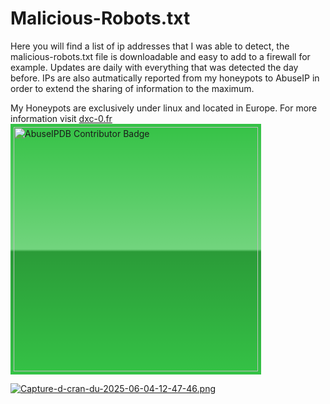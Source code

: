 # Malicious-Robots.txt

Here you will find a list of ip addresses that I was able to detect, the malicious-robots.txt file is downloadable and easy to add to a firewall for example.
Updates are daily with everything that was detected the day before. IPs are also autmatically reported from my honeypots to AbuseIP in order to extend the sharing of information to the maximum.

My Honeypots are exclusively under linux and located in Europe. For more information visit [dxc-0.fr](https://dxc-0.github.io/honeypot/)
<a href="https://www.abuseipdb.com/user/214644" title="AbuseIPDB is an IP address blacklist for webmasters and sysadmins to report IP addresses engaging in abusive behavior on their networks">
	<img src="https://www.abuseipdb.com/contributor/214644.svg" alt="AbuseIPDB Contributor Badge" style="width: 391px;background: #35c246 linear-gradient(rgba(255,255,255,0), rgba(255,255,255,.3) 50%, rgba(0,0,0,.2) 51%, rgba(0,0,0,0));padding: 5px;">
</a>

[![Capture-d-cran-du-2025-06-04-12-47-46.png](https://i.postimg.cc/DZVYrGZr/Capture-d-cran-du-2025-06-04-12-47-46.png)](https://postimg.cc/HJ22HVbn)
